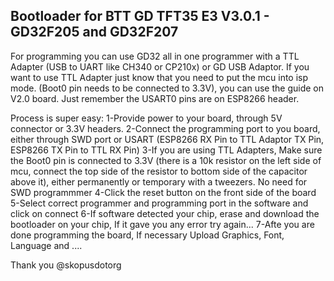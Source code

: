 ## Bootloader for BTT GD TFT35 E3 V3.0.1 - GD32F205 and GD32F207

For programming you can use GD32 all in one programmer with a TTL Adapter (USB to UART like CH340 or CP210x) or GD USB Adaptor.
If you want to use TTL Adapter just know that you need to put the mcu into isp mode. (Boot0 pin needs to be connected to 3.3V), you can use the guide on V2.0 board. Just remember the USART0 pins are on ESP8266 header.

Process is super easy:
1-Provide power to your board, through 5V connector or 3.3V headers.
2-Connect the programming port to you board, either through SWD port or USART (ESP8266 RX Pin to TTL Adaptor TX Pin, ESP8266 TX Pin to TTL RX Pin)
3-If you are using TTL Adapters, Make sure the Boot0 pin is connected to 3.3V (there is a 10k resistor on the left side of mcu, connect the top side of the resistor to bottom side of the capacitor above it), either permanently or temporary with a tweezers. No need for SWD programmmer
4-Click the reset button on the front side of the board
5-Select correct programmer and programming port in the software and click on connect
6-If software detected your chip, erase and download the bootloader on your chip, If it gave you any error try again...
7-Afte you are done programming the board, If necessary Upload Graphics, Font, Language and ....

Thank you @skopusdotorg




